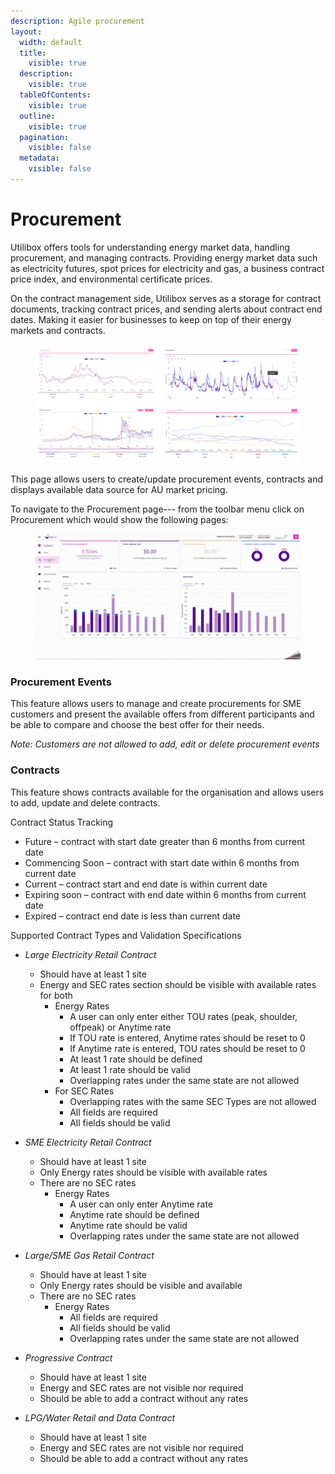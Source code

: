 ```yaml
---
description: Agile procurement
layout:
  width: default
  title:
    visible: true
  description:
    visible: true
  tableOfContents:
    visible: true
  outline:
    visible: true
  pagination:
    visible: false
  metadata:
    visible: false
---
```


# Procurement

Utilibox offers tools for understanding energy market data, handling procurement, and managing contracts. Providing energy market data such as electricity futures, spot prices for electricity and gas, a business contract price index, and environmental certificate prices.

On the contract management side, Utilibox serves as a storage for contract documents, tracking contract prices, and sending alerts about contract end dates. Making it easier for businesses to keep on top of their energy markets and contracts.

<figure><img src="../.gitbook/assets/Procurement.png" alt=""><figcaption></figcaption></figure>

This page allows users to create/update procurement events, contracts and displays available data source for AU market pricing.

To navigate to the Procurement page--- from the toolbar menu click on Procurement which would show the following pages:

<figure><img src="../.gitbook/assets/Procurement Toolbar.gif" alt=""><figcaption></figcaption></figure>

### Procurement Events

This feature allows users to manage and create procurements for SME customers and present the available offers from different participants and be able to compare and choose the best offer for their needs.

_Note: Customers are not allowed to add, edit or delete procurement events_

### Contracts

This feature shows contracts available for the organisation and allows users to add, update and delete contracts.

Contract Status Tracking

* Future – contract with start date greater than 6 months from current date
* Commencing Soon – contract with start date within 6 months from current date
* Current – contract start and end date is within current date
* Expiring soon – contract with end date within 6 months from current date
* Expired – contract end date is less than current date

Supported Contract Types and Validation Specifications

* _Large Electricity Retail Contract_
  * Should have at least 1 site
  * Energy and SEC rates section should be visible with available rates for both
    * Energy Rates
      * A user can only enter either TOU rates (peak, shoulder, offpeak) or Anytime rate
      * If TOU rate is entered, Anytime rates should be reset to 0
      * If Anytime rate is entered, TOU rates should be reset to 0
      * At least 1 rate should be defined
      * At least 1 rate should be valid
      * Overlapping rates under the same state are not allowed
    * For SEC Rates
      * Overlapping rates with the same SEC Types are not allowed
      * All fields are required
      * All fields should be valid



* _SME Electricity Retail Contract_
  * Should have at least 1 site
  * Only Energy rates should be visible with available rates
  * There are no SEC rates
    * Energy Rates
      * A user can only enter Anytime rate
      * Anytime rate should be defined
      * Anytime rate should be valid
      * Overlapping rates under the same state are not allowed



* _Large/SME Gas Retail Contract_
  * Should have at least 1 site
  * Only Energy rates should be visible and available
  * There are no SEC rates
    * Energy Rates
      * All fields are required
      * All fields should be valid
      * Overlapping rates under the same state are not allowed



* _Progressive Contract_
  * Should have at least 1 site
  * Energy and SEC rates are not visible nor required
  * Should be able to add a contract without any rates



* _LPG/Water Retail and Data Contract_
  * Should have at least 1 site
  * Energy and SEC rates are not visible nor required
  * Should be able to add a contract without any rates

